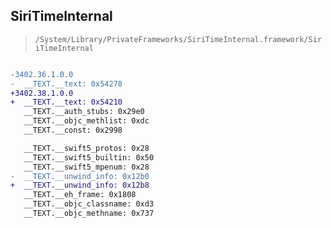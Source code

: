 ## SiriTimeInternal

> `/System/Library/PrivateFrameworks/SiriTimeInternal.framework/SiriTimeInternal`

```diff

-3402.36.1.0.0
-  __TEXT.__text: 0x54278
+3402.38.1.0.0
+  __TEXT.__text: 0x54210
   __TEXT.__auth_stubs: 0x29e0
   __TEXT.__objc_methlist: 0xdc
   __TEXT.__const: 0x2998

   __TEXT.__swift5_protos: 0x28
   __TEXT.__swift5_builtin: 0x50
   __TEXT.__swift5_mpenum: 0x28
-  __TEXT.__unwind_info: 0x12b0
+  __TEXT.__unwind_info: 0x12b8
   __TEXT.__eh_frame: 0x1808
   __TEXT.__objc_classname: 0xd3
   __TEXT.__objc_methname: 0x737

```
